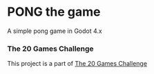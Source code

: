 # PONG the game
 A simple pong game in Godot 4.x


### The 20 Games Challenge
  This project is a part of [The 20 Games Challenge](https://20_games_challenge.gitlab.io/)